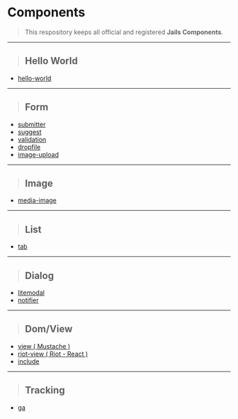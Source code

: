 # Components

> This respository keeps all official and registered **Jails Components**.

---

> ## Hello World
* [hello-world](//github.com/jails-scaffold/Components/tree/master/hello-world "Hello World Component")

---

> ## Form
* [submitter](//github.com/jails-scaffold/Components/tree/master/submitter "Submitter Component")
* [suggest](//github.com/jails-scaffold/Components/tree/master/suggest "Suggestion Component")
* [validation](//github.com/jails-scaffold/Components/tree/master/validation "Validation Component")
* [dropfile](//github.com/jails-scaffold/Components/tree/master/dropfile "DropFile Component")
* [image-upload](//github.com/jails-scaffold/Components/tree/master/image-upload "Image Upload Component")

---

> ## Image
* [media-image](//github.com/jails-scaffold/Components/tree/master/media-image "Media Image Component")

---

> ## List
* [tab](//github.com/jails-scaffold/Components/tree/master/tab "Tab Component")

---

> ## Dialog
* [litemodal](//github.com/jails-scaffold/Components/tree/master/litemodal "Litemodal Component")
* [notifier](//github.com/jails-scaffold/Components/tree/master/notifier "Notifier Component")

---

> ## Dom/View
* [view ( Mustache )](//github.com/jails-scaffold/Components/tree/master/view "View Component")
* [riot-view ( Riot - React )](//github.com/jails-scaffold/Components/tree/master/riot-view "View Component")
* [include](//github.com/jails-scaffold/Components/tree/master/include "Include Component")

---

> ## Tracking
* [ga](//github.com/jails-scaffold/Components/tree/master/ga "Google Analytics Component")
